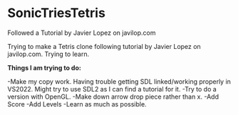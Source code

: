# SonicTriesTetris
Followed a Tutorial by Javier Lopez on javilop.com


Trying to make a Tetris clone following tutorial by Javier Lopez on javilop.com. Trying to learn.



**Things I am trying to do:**

-Make my copy work. Having trouble getting SDL linked/working properly in VS2022. Might try to use SDL2 as I can find a tutorial for it.
-Try to do a version with OpenGL.
-Make down arrow drop piece rather than x. 
-Add Score
-Add Levels
-Learn as much as possible.
